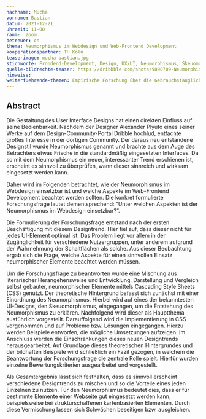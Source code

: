```yaml
---
nachname: Mucha
vorname: Bastian
datum: 2021-12-21
uhrzeit: 11-00
raum:  Zoom
betreuer: cn
thema: Neumorphismus im Webdesign und Web-Frontend Development
kooperationspartner: TH Köln
teaserimage: mucha-bastian.jpg
stichworte: Frondend-Development, Design, UX/UI, Neumorphismus, Skeuomorphismus
quelle-bildrechte-teaser: https://dribbble.com/shots/9890709-Neumorphism-UI-Trend-2020) designed by OTAKOYI 
hinweise:
weiterfuehrende-themen: Empirische Forschung über die Gebrauchstauglichkeit von GUI Elemente im neumorphischen Design | Redesign einer Website auf der Basis des Neumorphismus
---
```


## Abstract

Die Gestaltung des User Interface Designs hat einen direkten Einfluss auf seine Bedienbarkeit. 
Nachdem der Designer Alexander Plyuto eines seiner Werke auf dem Design-Community-Portal Dribble hochlud, entfachte großes Interesse in der dortigen Community. Der daraus neu entstandene Designstil wurde Neumorphismus genannt und brachte aus dem Auge des Betrachters etwas Frische in die standardmäßig eingesetzten Interfaces. Da so mit dem Neumorphismus ein neuer, interessanter Trend erschienen ist, erscheint es sinnvoll zu überprüfen, wann dieser sinnreich und wirksam eingesetzt werden kann.

Daher wird im Folgenden betrachtet, wie der Neumorphismus im Webdesign einsetzbar ist und welche Aspekte im Web-Frontend Development beachtet werden sollten. Die konkret formulierte Forschungsfrage lautet dementsprechend: ”Unter welchen Aspekten ist der Neumorphismus im Webdesign einsetzbar?“.

Die Formulierung der Forschungsfrage entstand nach der ersten Beschäftigung mit diesem Designtrend. Hier fiel auf, dass dieser nicht für jedes UI-Element optimal ist. Das Problem liegt vor allem in der Zugänglichkeit für verschiedene Nutzergruppen, unter anderem aufgrund der Wahrnehmung der Schaltflächen als solche. Aus dieser Beobachtung ergab sich die Frage, welche Aspekte für einen sinnvollen Einsatz neumorphischer Elemente beachtet werden müssen.

Um die Forschungsfrage zu beantworten wurde eine Mischung aus literarischer Herangehensweise und Entwicklung, Darstellung und Vergleich selbst gebauter, neumorphischer Elemente mittels Cascading Style Sheets (CSS) genutzt. Der theoretische Hintergrund befasst sich zunächst mit einer Einordnung des Neumorphismus. Hierbei wird auf eines der bekanntesten UI-Designs, den Skeuomorphismus, eingegangen, um die Entstehung des Neumorphismus zu erklären. Nachfolgend wird dieser als Hauptthema ausführlich vorgestellt. Darauffolgend wird die Implementierung in CSS vorgenommen und auf Probleme bzw. Lösungen eingegangen. Hierzu werden Beispiele entworfen, die mögliche Umsetzungen aufzeigen. Im Anschluss werden die Einschränkungen dieses neuen Designtrends herausgearbeitet. Auf Grundlage dieses theoretischen Hintergrundes und der bildhaften Beispiele wird schließlich ein Fazit gezogen, in welchem die Beantwortung der Forschungsfrage die zentrale Rolle spielt. Hierfür wurden einzelne Bewertungskriterien ausgearbeitet und vorgestellt.

Als Gesamtergebnis lässt sich festhalten, dass es sinnvoll erscheint verschiedene Designtrends zu mischen und so die Vorteile eines jeden Einzelnen zu nutzen. Für den Neumorphismus bedeutet dies, dass er für bestimmte Elemente einer Webseite gut eingesetzt werden kann, beispielsweise bei strukturschaffenen kartenbasierten Elementen. Durch diese Vermischung lassen sich Schwächen beseitigen bzw. ausgleichen.